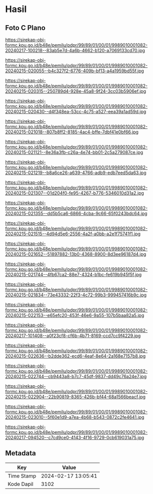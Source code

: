 # Hasil

## Foto C Plano

https://sirekap-obj-formc.kpu.go.id/b48e/pemilu/pdpr/99/89/01/00/01/9989010001082-20240217-100218--83ab5e7d-4a6b-4662-b120-a7069133cd70.jpg

https://sirekap-obj-formc.kpu.go.id/b48e/pemilu/pdpr/99/89/01/00/01/9989010001082-20240215-020055--b4c327f2-6776-409b-bf13-a4a1959bd55f.jpg

https://sirekap-obj-formc.kpu.go.id/b48e/pemilu/pdpr/99/89/01/00/01/9989010001082-20240215-020315--250789d4-928e-45a8-9f24-3cc03b5906ef.jpg

https://sirekap-obj-formc.kpu.go.id/b48e/pemilu/pdpr/99/89/01/00/01/9989010001082-20240215-020430--d4f348ea-53cc-4c75-a527-eea39a1ad59d.jpg

https://sirekap-obj-formc.kpu.go.id/b48e/pemilu/pdpr/99/89/01/00/01/9989010001082-20240215-021018--807b8ff2-8185-4ac4-bffe-7dbf41e0bf66.jpg

https://sirekap-obj-formc.kpu.go.id/b48e/pemilu/pdpr/99/89/01/00/01/9989010001082-20240215-021121--8e36a3fb-c26a-4e74-bb01-2c5a279087ce.jpg

https://sirekap-obj-formc.kpu.go.id/b48e/pemilu/pdpr/99/89/01/00/01/9989010001082-20240215-021219--b8a6ce26-a639-4766-adb9-edb7eed5da63.jpg

https://sirekap-obj-formc.kpu.go.id/b48e/pemilu/pdpr/99/89/01/00/01/9989010001082-20240215-021307--01d204f0-fe95-4267-b776-5346010d31a2.jpg

https://sirekap-obj-formc.kpu.go.id/b48e/pemilu/pdpr/99/89/01/00/01/9989010001082-20240215-021355--dd5b5ca6-6866-4cba-9c66-65f0243bdc64.jpg

https://sirekap-obj-formc.kpu.go.id/b48e/pemilu/pdpr/99/89/01/00/01/9989010001082-20240215-021515--4d94d5e6-2556-4a2f-a0bb-a2e1f75741f1.jpg

https://sirekap-obj-formc.kpu.go.id/b48e/pemilu/pdpr/99/89/01/00/01/9989010001082-20240215-021652--51897882-13b0-4368-8900-8d3ee96187d4.jpg

https://sirekap-obj-formc.kpu.go.id/b48e/pemilu/pdpr/99/89/01/00/01/9989010001082-20240215-021744--4fb67ca2-88e7-4324-b1bc-fe619b945f5f.jpg

https://sirekap-obj-formc.kpu.go.id/b48e/pemilu/pdpr/99/89/01/00/01/9989010001082-20240215-021834--73e43332-22f3-4c72-99b3-999457416b9c.jpg

https://sirekap-obj-formc.kpu.go.id/b48e/pemilu/pdpr/99/89/01/00/01/9989010001082-20240215-022153--e65efc20-453f-46e6-9a55-107b5baa82a5.jpg

https://sirekap-obj-formc.kpu.go.id/b48e/pemilu/pdpr/99/89/01/00/01/9989010001082-20240217-101408--a0f23cf8-cf6b-4b71-8169-ccd7cc9f4229.jpg

https://sirekap-obj-formc.kpu.go.id/b48e/pemilu/pdpr/99/89/01/00/01/9989010001082-20240215-022636--b2dde362-ecd6-4eaf-8e64-2a168e7157b8.jpg

https://sirekap-obj-formc.kpu.go.id/b48e/pemilu/pdpr/99/89/01/00/01/9989010001082-20240215-022744--cb9443a8-b7c7-45df-9837-dd49c76a24e7.jpg

https://sirekap-obj-formc.kpu.go.id/b48e/pemilu/pdpr/99/89/01/00/01/9989010001082-20240215-022904--22b90819-8365-426b-bf44-68a1566beacf.jpg

https://sirekap-obj-formc.kpu.go.id/b48e/pemilu/pdpr/99/89/01/00/01/9989010001082-20240215-023010--5f60e1d9-a7ea-4b68-b543-0872c2fe4641.jpg

https://sirekap-obj-formc.kpu.go.id/b48e/pemilu/pdpr/99/89/01/00/01/9989010001082-20240217-094520--c7cd9ce0-4143-4f16-9729-0cb619031a75.jpg


## Metadata

| Key        | Value               |
| ---------- | ------------------- |
| Time Stamp | 2024-02-17 13:05:41 |
| Kode Dapil | 3102                |



